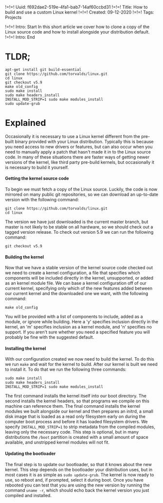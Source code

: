 !=!=! Uuid: f692dae2-519e-4fa1-bab7-14af60ccbd31
!=!=! Title: How to build and use a custom Linux kernel
!=!=! Created: 09-12-2020
!=!=! Tags: Projects

!=!=! Intro: Start
In this short article we cover how to clone a copy of the Linux source code and how to install alongside your distribution default.
!=!=! Intro: End

# TLDR;

```
apt-get install git build-essential
git clone https://github.com/torvalds/linux.git
cd linux
git checkout v5.9
make old_config
sudo make install
sudo make headers_install
INSTALL_MOD_STRIP=1 sudo make modules_install
sudo update-grub
```

# Explained

Occasionally it is necessary to use a Linux kernel different from the pre-built binary provided with your Linux distribution. Typically this is because you need access to new drivers or features, but can also occur when you need to manually apply a patch that hasn't made it in to the Linux source code. In many of these situations there are faster ways of getting newer versions of the kernel, like third party pre-build kernels, but occasionally it is necessary to build it yourself.

#### Getting the kernel source code

To begin we must fetch a copy of the Linux source. Luckily, the code is now mirrored on many public git repositories, so we can download an up-to-date version with the following command:
```
git clone https://github.com/torvalds/linux.git
cd linux
```

The version we have just downloaded is the current master branch, but master is not likely to be stable on all hardware, so we should check out a tagged version release. To check out version 5.9 we can run the following command:
```
git checkout v5.9
```

#### Building the kernel

Now that we have a stable version of the kernel source code checked out we need to create a kernel configuration, a file that specifies which components will be included directly in the kernel, unsupported, or added as an kernel module file. We can base a kernel configuration off of our current kernel, specifying only which of the new features added between our current kernel and the downloaded one we want, with the following command:
```
make old_config
```
You will be provided with a list of components to include, added as a module, or ignore while building. Here a 'y' specifies inclusion directly in the kernel, an 'm' specifies inclusion as a kernel module, and 'n' specifies no support. If you aren't sure whether you need a specified feature you will probably be fine with the suggested default.

#### Installing the kernel

With our configuration created we now need to build the kernel. To do this we run `make` and wait for the kernel to build. After our kernel is built we need to install it. To do that we run the following three commands:
```
sudo make install
sudo make headers_install
INSTALL_MOD_STRIP=1 sudo make modules_install
```

The first command installs the kernel itself into our boot directory. The second installs the kernel headers, so that programs we compile on this machine can reference them. The final command installs the kernel modules we built alongside our kernel and then prepares an initrd, a small disk image that is loaded as a read only filesystem early on during the computer boot process and before it has loaded filesystem drivers. We specify `INSTALL_MOD_STRIP=1` to strip metadata from the compiled modules, leaving only the necessary code. This step is optional, but in many distributions the `/boot` partition is created with a small amount of space available, and unstripped kernel modules will not fit.

#### Updating the bootloader

The final step is to update our bootloader, so that it knows about the new kernel. This step depends on the bootloader your distribution uses, but in most cases it is as simple as `sudo update-grub`. The kernel is now ready to use, so reboot and, if prompted, select it during boot. Once you have rebooted you can test that you are using the new version by running the command `uname -r`, which should echo back the kernel version you just compiled and installed.
